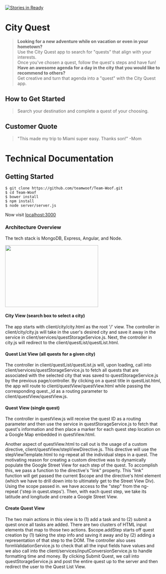 [![Stories in Ready](https://badge.waffle.io/grand-caimen/Team-Woof.png?label=ready&title=Ready)](https://waffle.io/grand-caimen/Team-Woof)
# City Quest #
  > **Looking for a new adventure while on vacation or even in your hometown?**  
  > Use the City Quest app to search for "quests" that align with your interests.  
  > Once you've chosen a quest, follow the quest's steps and have fun!  
  > **Have an awesome agenda for a day in the city that you would like to recommend to others?**  
  > Get creative and turn that agenda into a "quest" with the City Quest app.

## How to Get Started ##
  > Search your destination and complete a quest of your choosing.

## Customer Quote ##
  > "This made my trip to Miami super easy. Thanks son!" -Mom

# Technical Documentation

## Getting Started

```
$ git clone https://github.com/teamwoof/Team-Woof.git
$ cd Team-Woof
$ bower install
$ npm install
$ node server/server.js
```

Now visit [localhost:3000](http://localhost:3000/)

### Architecture Overview

The tech stack is MongoDB, Express, Angular, and Node.

<img src="https://i.ytimg.com/vi/Jh0er2pRcq8/maxresdefault.jpg" height="200" width="300">

#### City View (search box to select a city)

The app starts with client/city/city.html as the root '/' view.
The controller in client/city/city.js will take in the user's desired city
and save it away in the service in client/services/questStorageService.js.
Next, the controller in city.js will redirect to the client/questList/questList.html.

#### Quest List View (all quests for a given city)

The controller in client/questList/questList.js will, upon loading, call into
client/services/questStorageService.js to fetch all quests that are
associated with the selected city that was saved to questStorageService.js
by the previous page/controller.  By clicking on a quest title in
questList.html, the app will route to client/questView/questView.html while passing
the corresponding quest._id as a routing parameter to client/questView/questView.js.

#### Quest View (single quest)

The controller in questView.js will receive the quest ID as a routing
parameter and then use the service in questStorageService.js to fetch
that quest's information and then place a marker for each quest step location
on a Google Map embedded in questView.html.

Another aspect of questView.html to call out is the usage of a custom directive,
client/questView/stepViewDirective.js.  This directive will use
the stepViewTemplate.html to ng-repeat all the individual steps in a quest.
The motivating reason for creating a custom directive was to dynamically
populate the Google Street View for each step of the quest.
To accomplish this, we pass a function to the directive's "link" property.
This "link" function will get passed the current $scope and the
directive's html element (which we have to drill down into to ultimately
get to the Street View Div).  Using the scope passed in. we have access
to the "step" from the ng-repeat ('step in quest.steps').  Then, with
each quest step, we take its latitude and longitude and create
a Google Street View.

#### Create Quest View

The two main actions in this view is to (1) add a task and to (2) submit
a quest once all tasks are added.  There are two clusters of HTML input
elements that map to those two actions.  $scope.addStep starts off 
quest creation by (1) taking the step info and saving it away and
by (2) adding a representation of that step to the DOM.
The controller also uses formValidationService.js to check that 
all the input fields have values and we also call into the 
client/services/inputConversionService.js to handle formatting time and money.
By clicking Submit Quest, we call into questStorageService.js and 
post the entire quest up to the server and then redirect the user to the Quest List View.

